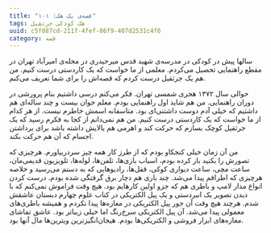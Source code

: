 ```yaml
---
title: "قصه‌ی یک هک: ۱۰۱"
tags: هک کودکی جرثقیل
uuid: c5f087cd-211f-4fef-86f9-407d2531c4f6
category: قصه
---
```


سالها پیش در کودکی در مدرسه‌ی شهید قدس میرحیدری در محله‌ی امیرآباد تهران در مقطع راهنمایی تحصیل می‌کردم. معلمی از ما خواست که یک کاردستی درست کنیم. من هم یک جرثقیل درست کردم که قصه‌اش را برای شما تعریف می‌کنم.

حوالی سال ۱۳۷۲ هجری شمسی تهران. فکر می‌کنم درسی داشتیم بنام پرورشی در دوران راهنمایی. من هم شاید اول راهنمایی بودم. معلم جوان بیست و چند ساله‌ای هم داشتیم که خیلی آدم دوست داشتنی‌ای بود. متاسفانه اسمش خاطرم نیست. از هر کدام از ما خواست که یک کاردستی درست کنیم. من هم نمی‌دانم از کجا به فکرم رسید که یک جرثقیل کوچک بسازم که حرکت کند و اهرمی هم بالایش داشته باشد برای برداشتن اجسام که آن هم حرکت بکند.

من آن زمان خیلی کنجکاو بودم که از طرز کار همه چیز سردربیاورم. هرچیزی که تصورش را بکنید باز کرده بودم، اسباب بازی‌ها، تلفن‌ها، لوله‌ها، تلویزیون‌ قدیمی‌مان، ساعت مچی، ساعت دیواری کوکی، قفل‌ها، رادیوهایی که به دستم می‌رسید و خلاصه هرچیزی که اطرافم پیدا می‌شد. چند باری هم دچار برق گرفتگی شده بودم. درست کردن انواع مدار لامپ و باطری هم که جزو اولین کارهایم بود. هیچ وقت فراموش نمی‌کنم که با دیدن تصویر یک انبردستی و یک پیل الکتریکی در کتاب علوم چهارم دبستان عاشقش شدم. هرچند هیچ وقت آن جور پیل الکتریکی در مغازه‌ها پیدا نکردم و همیشه باطری‌های معمولی پیدا می‌شد. آن پیل الکتریکی سرخ‌رنگ اما خیلی زیباتر بود. عاشق تماشای مغازه‌های ابزار فروشی و الکتریکی‌ها بودم. هیجان‌انگیزترین ویترین‌ها مال آنها بود.
